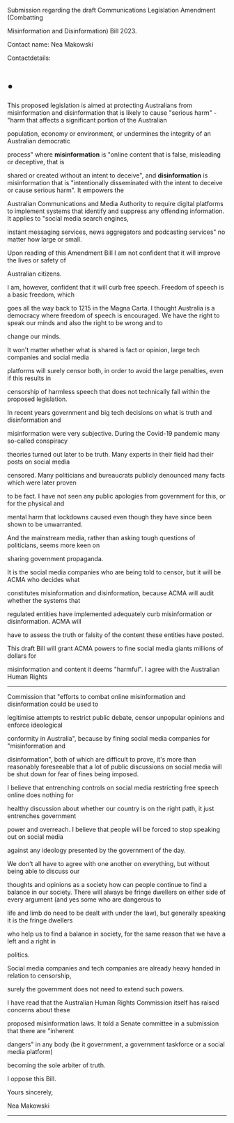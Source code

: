 Submission regarding the draft Communications Legislation Amendment (Combatting

Misinformation and Disinformation) Bill 2023.

Contact name: Nea Makowski

Contactdetails:

# •

This proposed legislation is aimed at protecting Australians from misinformation and disinformation
that is likely to cause "serious harm"         - "harm that affects a significant portion of the Australian

population, economy or environment, or undermines the integrity of an Australian democratic

process" where **misinformation** is "online content that is false, misleading or deceptive, that is

shared or created without an intent to deceive", and **disinformation** is misinformation that is
"intentionally disseminated with the intent to deceive or cause serious harm". It empowers the

Australian Communications and Media Authority to require digital platforms to implement systems
that identify and suppress any offending information. It applies to "social media search engines,

instant messaging services, news aggregators and podcasting services" no matter how large or small.

Upon reading of this Amendment Bill I am not confident that it will improve the lives or safety of

Australian citizens.

I am, however, confident that it will curb free speech. Freedom of speech is a basic freedom, which

goes all the way back to 1215 in the Magna Carta. I thought Australia is a democracy where freedom
of speech is encouraged. We have the right to speak our minds and also the right to be wrong and to

change our minds.

It won't matter whether what is shared is fact or opinion, large tech companies and social media

platforms will surely censor both, in order to avoid the large penalties, even if this results in

censorship of harmless speech that does not technically fall within the proposed legislation.

In recent years government and big tech decisions on what is truth and disinformation and

misinformation were very subjective. During the Covid-19 pandemic many so-called conspiracy

theories turned out later to be truth. Many experts in their field had their posts on social media

censored. Many politicians and bureaucrats publicly denounced many facts which were later proven

to be fact. I have not seen any public apologies from government for this, or for the physical and

mental harm that lockdowns caused even though they have since been shown to be unwarranted.

And the mainstream media, rather than asking tough questions of politicians, seems more keen on

sharing government propaganda.

It is the social media companies who are being told to censor, but it will be ACMA who decides what

constitutes misinformation and disinformation, because ACMA will audit whether the systems that

regulated entities have implemented adequately curb misinformation or disinformation. ACMA will

have to assess the truth or falsity of the content these entities have posted.

This draft Bill will grant ACMA powers to fine social media giants millions of dollars for

misinformation and content it deems "harmful". I agree with the Australian Human Rights


-----

Commission that "efforts to combat online misinformation and disinformation could be used to

legitimise attempts to restrict public debate, censor unpopular opinions and enforce ideological

conformity in Australia", because by fining social media companies for "misinformation and

disinformation", both of which are difficult to prove, it's more than reasonably foreseeable that a lot
of public discussions on social media will be shut down for fear of fines being imposed.

I believe that entrenching controls on social media restricting free speech online does nothing for

healthy discussion about whether our country is on the right path, it just entrenches government

power and overreach. I believe that people will be forced to stop speaking out on social media

against any ideology presented by the government of the day.

We don't all have to agree with one another on everything, but without being able to discuss our

thoughts and opinions as a society how can people continue to find a balance in our society. There
will always be fringe dwellers on either side of every argument (and yes some who are dangerous to

life and limb do need to be dealt with under the law), but generally speaking it is the fringe dwellers

who help us to find a balance in society, for the same reason that we have a left and a right in

politics.

Social media companies and tech companies are already heavy handed in relation to censorship,

surely the government does not need to extend such powers.

I have read that the Australian Human Rights Commission itself has raised concerns about these

proposed misinformation laws. It told a Senate committee in a submission that there are "inherent

dangers" in any body (be it government, a government taskforce or a social media platform)

becoming the sole arbiter of truth.

I oppose this Bill.

Yours sincerely,

Nea Makowski


-----

